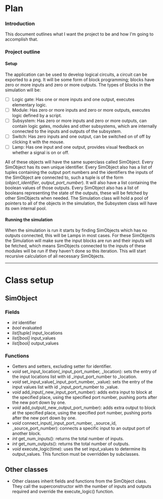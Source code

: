 # Plan
### Introduction
This document outlines what I want the project to be and how I'm going to accomplish that. <br />

### Project outline
#### Setup
The application can be used to develop logical circuits, a circuit can be exported to a png. It will be some form of block programming; blocks have zero or more inputs and zero or more outputs. The types of blocks in the simulation will be:<br />

- [ ] Logic gate: Has one or more inputs and one output, executes elementary logic.
- [ ] Module: Has zero or more inputs and zero or more outputs, executes logic defined by a script.
- [ ] Subsystem: Has zero or more inputs and zero or more outputs, can contain logic gates, modules and other subsystems, which are internally connected to the inputs and outputs of the subsystem. <br />
- [ ] Switch: Has zero inputs and one output, can be switched on of off by clicking it with the mouse.
- [ ] Lamp: Has one input and one output, provides visual feedback on whether a signal is on or off.

All of these objects will have the same superclass called SimObject. Every SimObject has its own unique identifier. Every SimObject also has a list of tuples containing the output port numbers and the identifiers the inputs of the SimObject are connected to, such a tuple is of the form (*object_identifier*, *output_port_number*). It will also have a list containing the boolean values of those outputs. Every SimObject also has a list of booleans representing the state of the outputs, these will be fetched by other SimObjects when needed. The Simulation class will hold a pool of pointers to all of the objects in the simulation, the Subsystem class will have its own internal pool. <br />

#### Running the simulation
When the simulation is run it starts by finding SimObjects which has no outputs connected, this will be Lamps in most cases. For these SimObjects the Simulation will make sure the input blocks are run and their inputs will be fetched, which means SimObjects connected to the inputs of these modules will be run if they haven't done so this iteration. This will start recursive calculation of all necessary SimObjects.

---

# Class setup
## SimObject
### Fields
- *int* identifier
- *bool* evaluated
- *list[tuple]* input_locations
- *list[bool]* input_values
- *list[bool]* output_values
### Functions
- Getters and setters, excluding setter for identifier.
- *void* set_input_location(_input_port_number, _location): sets the entry of the input locations list with id _input_port_number to _location.
- *void* set_input_value(_input_port_number, _value): sets the entry of the input values list with id _input_port_number to _value.
- *void* add_input(_new_input_port_number): adds extra input to block at the specified place, using the specified port number, pushing ports after the new port down by one.
- *void* add_output(_new_output_port_number): adds extra output to block at the specified place, using the specified port number, pushing ports after the new port down by one.
- *void* connect_input(_input_port_number, _source_id, _source_port_number): connects a specific input to an output port of another block.
- *int* get_num_inputs(): returns the total number of inputs.
- *int* get_num_outputs(): returns the total number of outputs.
- *void* execute_logic(time): uses the set input_values to determine its output_values. This function must be overridden by subclasses.
## Other classes
- Other classes inherit fields and functions from the SimObject class. They call the superconstructor with the number of inputs and outputs required and override the execute_logic() function.